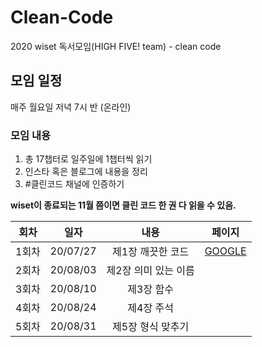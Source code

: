 # Clean-Code
2020 wiset 독서모임(HIGH FIVE! team) - clean code

## 모임 일정
매주 월요일 저녁 7시 반 (온라인)

### 모임 내용
1. 총 17챕터로 일주일에 1챕터씩 읽기
1. 인스타 혹은 블로그에 내용을 정리
1. #클린코드 채널에 인증하기

**wiset이 종료되는 11월 쯤이면 클린 코드 한 권 다 읽을 수 있음.** 

| 회차 | 일자 | 내용 | 페이지 |
|---|:---:|:---:|:---:|
| 1회차 | 20/07/27 | 제1장 깨끗한 코드 | [GOOGLE](https://google.com) |
| 2회차 | 20/08/03 | 제2장 의미 있는 이름 |
| 3회차 | 20/08/10 | 제3장 함수 |
| 4회차 | 20/08/24 | 제4장 주석 |
| 5회차 | 20/08/31 | 제5장 형식 맞추기 |
